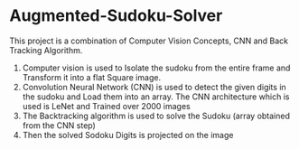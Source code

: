 # Augmented-Sudoku-Solver
This project is a combination of Computer Vision Concepts, CNN and Back Tracking Algorithm.  

1. Computer vision is used to Isolate the sudoku from the entire frame and Transform it into a flat Square image. 
2. Convolution Neural Network (CNN) is used to detect the given digits in the sudoku and Load them into an array. The CNN architecture which is used is LeNet and Trained over 2000 images 
3. The Backtracking algorithm is used to solve the Sudoku (array obtained from the CNN step) 
4. Then the solved Sodoku Digits is projected on the image
